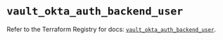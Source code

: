 # `vault_okta_auth_backend_user`

Refer to the Terraform Registry for docs: [`vault_okta_auth_backend_user`](https://registry.terraform.io/providers/hashicorp/vault/4.2.0/docs/resources/okta_auth_backend_user).
